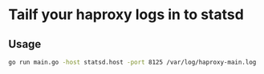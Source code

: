 # Tailf your haproxy logs in to statsd

## Usage

```bash
go run main.go -host statsd.host -port 8125 /var/log/haproxy-main.log
```
